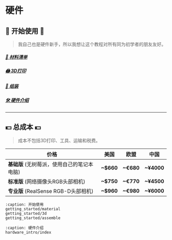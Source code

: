 # 硬件

## 🚀 开始使用 🚀

> 我自己也是硬件新手，所以我想让这个教程对所有同为初学者的朋友友好。

##### [🛒 材料清单](getting_started/material)

##### [🖨️ 3D打印](getting_started/3d)

##### [🔨 组装](getting_started/assemble)

##### [🛠️ 硬件介绍](hardware_intro/index)

---

## 💵 总成本 💵

> 成本不包括3D打印、工具、运输和税费。
> 

| 价格 | 美国 | 欧盟 | 中国 |
| --- | --- | --- | --- |
| **基础版** (无树莓派，使用自己的笔记本电脑) | **~$660** | **~€680** | **~¥4000** |
| **标准版** (网络摄像头RGB头部相机) | **~$750** | **~€770** | **~¥4500** |
| **专业版** (RealSense RGB-D头部相机) | **~$960** | **~€980** | **~¥6000** |

```{toctree}
:caption: 开始使用
getting_started/material
getting_started/3d
getting_started/assemble
```

```{toctree}
:caption: 硬件介绍
hardware_intro/index
```


